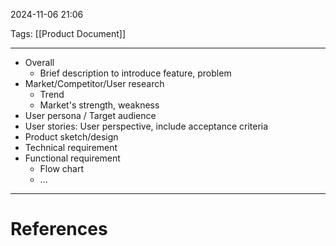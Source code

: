 2024-11-06 21:06

Tags: [[Product Document]]

---

- Overall
	- Brief description to introduce feature, problem
- Market/Competitor/User research
	- Trend
	- Market's strength, weakness
- User persona / Target audience
- User stories: User perspective, include acceptance criteria
- Product sketch/design
- Technical requirement
- Functional requirement
	- Flow chart
	- ...

---
# References
